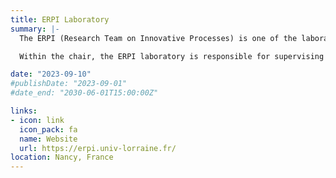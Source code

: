 ```yaml
---
title: ERPI Laboratory
summary: |-
  The ERPI (Research Team on Innovative Processes) is one of the laboratories at the University of Lorraine, accredited as a Research Team (EA No. 3767) by the Ministry of Higher Education and Research. ERPI is a member of FR 2863: Jacques Villermaux Research Federation for Mechanics, Energy, Processes (FR JV) and is affiliated with the scientific field EMPP - Energy, Mechanics, Processes, Products. The ERPI team's mission is to conduct research in the field of project management and control of innovative projects through the development of dedicated methods and tools.

  Within the chair, the ERPI laboratory is responsible for supervising the research work of the project. It brings its expertise in modeling to highlight causality relationships between decisions and impacts, as well as in the implementation of demonstrators.

date: "2023-09-10"
#publishDate: "2023-09-01"
#date_end: "2030-06-01T15:00:00Z"

links:
- icon: link
  icon_pack: fa
  name: Website
  url: https://erpi.univ-lorraine.fr/
location: Nancy, France
---
```


